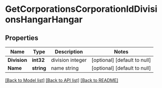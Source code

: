 # GetCorporationsCorporationIdDivisionsHangarHangar

## Properties
Name | Type | Description | Notes
------------ | ------------- | ------------- | -------------
**Division** | **int32** | division integer | [optional] [default to null]
**Name** | **string** | name string | [optional] [default to null]

[[Back to Model list]](../README.md#documentation-for-models) [[Back to API list]](../README.md#documentation-for-api-endpoints) [[Back to README]](../README.md)

